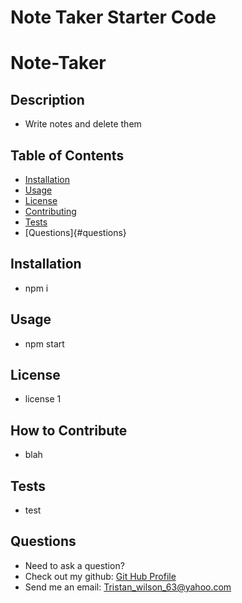 # Note Taker Starter Code
# Note-Taker

  
  ## Description
  
  - Write notes and delete them
  
  ## Table of Contents
  
  - [Installation](#installation)
  - [Usage](#usage)
  - [License](#license)
  - [Contributing](#contributing)
  - [Tests](#tests)
  - [Questions]{#questions}
  ## Installation
  
  - npm i
  
  ## Usage
  
  - npm start
  
  ## License
  
  - license 1
  
  ## How to Contribute
  
  - blah
  
  ## Tests
  
  - test
  ## Questions
  - Need to ask a question? 
  - Check out my github: [Git Hub Profile](https://github.com/TristanW63)
  - Send me an email: Tristan_wilson_63@yahoo.com

